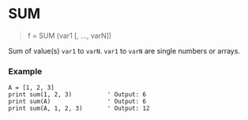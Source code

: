 # SUM

> f = SUM (var1 [, ..., varN])

Sum of value(s) `var1` to `varN`. `var1` to `varN` are single numbers or arrays.

### Example

```
A = [1, 2, 3]
print sum(1, 2, 3)          ' Output: 6
print sum(A)                ' Output: 6
print sum(A, 1, 2, 3)       ' Output: 12
```
